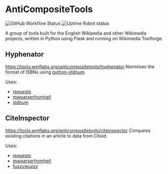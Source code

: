 # AntiCompositeTools
![GitHub Workflow Status](https://img.shields.io/github/workflow/status/AntiCompositeNumber/anticompositetools/Python%20application) ![Uptime Robot status](https://img.shields.io/uptimerobot/status/m783972628-037856cb670609254a10c883?label=website%20status)

A group of tools built for the English Wikipedia and other Wikimedia projects, written in Python using Flask and running on Wikimedia Toolforge.

## Hyphenator
https://tools.wmflabs.org/anticompositetools/hyphenator
Normlises the format of ISBNs using [python-stdnum](https://arthurdejong.org/python-stdnum/).

Uses:
* [requests](https://2.python-requests.org/en/master/)
* [mwparserfromhell](https://github.com/earwig/mwparserfromhell)
* [stdnum](https://github.com/arthurdejong/python-stdnum)

## CiteInspector
https://tools.wmflabs.org/anticompositetools/citeinspector
Compares existing citations in an article to data from Citoid.

Uses:
* [requests](https://2.python-requests.org/en/master/)
* [mwparserfromhell](https://github.com/earwig/mwparserfromhell)
* [fuzzywuzzy](https://github.com/seatgeek/fuzzywuzzy) 
